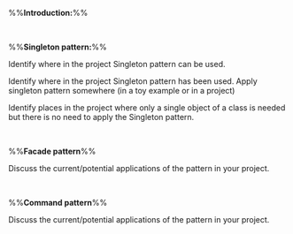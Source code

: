 %%**Introduction:**%%

<panel type="danger" header="`W10.3a` Can explain design patterns :star:" expanded no-close>
  <include src="../../book/designPatterns/introduction/what/full.md" boilerplate />
<!-- TODO: add evidence -->
</panel>

<panel type="danger" header="`W10.3b` Can explain design patterns format :star:" expanded no-close>
  <include src="../../book/designPatterns/introduction/format/full.md" boilerplate />
<!-- TODO: add evidence -->
</panel>


<br>

%%**Singleton pattern:**%%

<panel type="danger" header="`W10.3c` Can explain the Singleton design pattern :star:" expanded no-close>
  <include src="../../book/designPatterns/singleton/what/full.md" boilerplate />
  <panel header="{{glyphicon_folder_close}} Evidence" expanded>

Identify where in the project Singleton pattern can be used.

  </panel>
</panel>

<panel type="warning" header="`W10.3d` Can apply the Singleton design pattern :star::star:" expanded no-close>
  <include src="../../book/designPatterns/singleton/implementation/full.md" boilerplate />
  <panel header="{{glyphicon_folder_close}} Evidence" expanded>

Identify where in the project Singleton pattern has been used. Apply singleton pattern somewhere (in a toy example or in a project)

  </panel>
</panel>

<panel type="info" header="`W10.3e` Can decide when to apply Singleton design pattern :star::star::star:" expanded no-close>
  <include src="../../book/designPatterns/singleton/evaluation/full.md" boilerplate />
  <panel header="{{glyphicon_folder_close}} Evidence" expanded>

Identify places in the project where only a single object of a class is needed but there is no need to apply the Singleton pattern.

  </panel>
</panel>

<br>

%%**Facade pattern**%%

<panel type="warning" header="`W10.3f` Can explain the Facade design pattern :star::star:" expanded no-close>
  <include src="../../book/designPatterns/facade/what/full.md" boilerplate />
  <panel header="{{glyphicon_folder_close}} Evidence" expanded>

Discuss the current/potential applications of the pattern in your project.

  </panel>
</panel>

<br>

%%**Command pattern**%%

<panel type="info" header="`W10.3g` Can explain the Command design pattern :star::star::star:" expanded no-close>
  <include src="../../book/designPatterns/command/what/full.md" boilerplate />
  <panel header="{{glyphicon_folder_close}} Evidence" expanded>

Discuss the current/potential applications of the pattern in your project.

  </panel>
</panel>